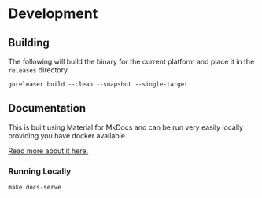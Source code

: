 # Development

## Building

The following will build the binary for the current platform and place it in the `releases` directory.

```console
goreleaser build --clean --snapshot --single-target
```

## Documentation

This is built using Material for MkDocs and can be run very easily locally providing you have docker available.

[Read more about it here.](documentation.md)

### Running Locally

```console
make docs-serve
```
